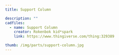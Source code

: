 ```yaml
---
title: Support Column

description: ""
cadfiles:
  - name: Support Column
    creator: Rokenbok kid*spark
    link: https://www.thingiverse.com/thing:329389

thumb: /img/parts/support-column.jpg
---
```

